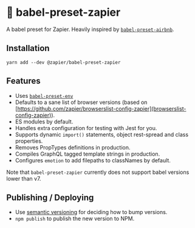 # 🏯 babel-preset-zapier

A babel preset for Zapier. Heavily inspired by [`babel-preset-airbnb`](https://github.com/airbnb/babel-preset-airbnb).

## Installation

`yarn add --dev @zapier/babel-preset-zapier`

## Features

- Uses [`babel-preset-env`](https://github.com/babel/babel/tree/master/packages/babel-preset-env)
- Defaults to a sane list of browser versions (based on [https://github.com/zapier/browserslist-config-zapier](browserslist-config-zapier)).
- ES modules by default.
- Handles extra configuration for testing with Jest for you.
- Supports dynamic `import()` statements, object rest-spread and class properties.
- Removes PropTypes definitions in production.
- Compiles GraphQL tagged template strings in production.
- Configures `emotion` to add filepaths to classNames by default.

Note that `babel-preset-zapier` currently does not support babel versions lower than v7.

## Publishing / Deploying

- Use [semantic versioning](https://semver.org/) for deciding how to bump versions.
- `npm publish` to publish the new version to NPM.
